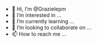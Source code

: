 - 👋 Hi, I’m @Grazielepm
- 👀 I’m interested in ...
- 🌱 I’m currently learning ...
- 💞️ I’m looking to collaborate on ...
- 📫 How to reach me ...

<!---
Grazielepm/Grazielepm is a ✨ special ✨ repository because its `README.md` (this file) appears on your GitHub profile.
You can click the Preview link to take a look at your changes.
--->

